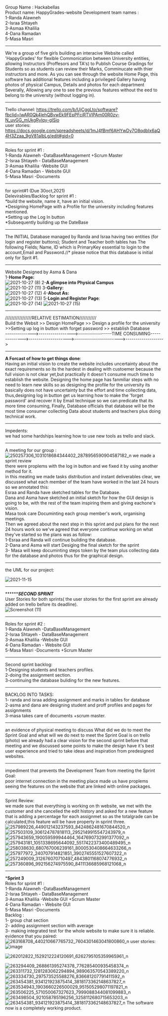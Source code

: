 Group Name : Hackabellas <br />
Product name: HappyGrades-website
Development team names : <br />
1-Randa Alawneh<br /> 
2-Israa Shtayeh  <br />
3-Asmaa Khalilia<br />
4-Dana Ramadan  <br />
5-Masa Masri 
______________________________________________________________________________________________________________________________________________________________________________

We're a group of five girls building an interacive Website called 'HappyGrades' for flexible Commonication between University entities, allowing Instructors (Proffesors and TA's) to Publish  Course Gradings for Students so as students can review their Marks, Comminucate with thier instructors and more.
As you can see through the website Home Page, this software  has additional features including a privileged Gallery having photos of physical Campus, Details and photos for each  department Severally, Allowing any one to see the previous features without the eed to belong to the university (without logging in).

_______________________________________________________________________________________________________________________________________________________________________________
Trello channel: https://trello.com/b/UjCggLto/software?fbclid=IwAR0Qk4lehQBvwEk9FEpPFciRTVlPAm00R0zv-N_uvGG_mUkgRylqy-gISio<br />
user stories: https://docs.google.com/spreadsheets/d/1mJ4fBmf6AHYwDy7O8qdbIx6aQ4H3Zzaa_9gV81aIbLg/edit#gid=0
_______________________________________________________________________________________________________________________________________________________________________________

Roles for sprint #1 : <br />
1-Randa Alawneh -DataBaseManagement +Scrum Master <br /> 
2-Israa Shtayeh - DataBaseManagement <br />
3-Asmaa Khalilia -Website GUI<br />
4-Dana Ramadan - Website GUI<br />
5-Masa Masri -Documents<br />
______________________________________________________________________________________________________________________________________________________________________________

for sprint#1 (Due 30oct,2021) <br />
Delevirables/Backlog for sprint #1 :<br />
*build the website, name it, have an initial vision. <br />
*Designing HomePage with a Profile for the university including features mentioned.<br />
*Setting up the Log In button <br />
*Subsequently building up the DateBase<br />
_______________________________________________________________________________________________________________________________________________________________________________

The INITIAL Database managed by Randa and Israa having two entities (for login and register buttons); Student and Teacher 
both tables has The following Fields; Name, ID which is PrimaryKey essential to login to the account,Email and Password.//* please notice that this database is initial only for Sprit #1.
_______________________________________________________________________________________________________________________________________________________________________________
Website Designed by Asma & Dana <br />
1-**Home Page:**<br />
![2021-10-27 (8)](https://user-images.githubusercontent.com/93239018/139057067-c73748ae-74bb-44bf-8fdd-9d692e8fb265.png)
2-**A glimpse into Physical Campus** <br />
![2021-10-27 (11)](https://user-images.githubusercontent.com/93239018/139059561-ca291c4d-175b-4ac8-917e-3f02db2cac4b.png)
3-**Gallery:**<br />
![2021-10-27 (12)](https://user-images.githubusercontent.com/93239018/139060231-41c2eda2-f4e8-4567-a44d-fd98080e2d87.png)
4-**About As:**<br />
![2021-10-27 (13)](https://user-images.githubusercontent.com/93239018/139060440-01675498-4474-4c5f-b219-3a0f1e22a9bc.png)
5-**Login and Register Page**:<br />
![2021-10-27 (14)](https://user-images.githubusercontent.com/93239018/139060818-0543440e-2a40-4c5b-9038-87ea0c096bd4.png)
![2021-10-27 (15)](https://user-images.githubusercontent.com/93239018/139063613-b2ef18dd-6fdc-4008-9bdb-83fb52acff18.png)
_______________________________________________________________________________________________________________________________________________________________________________

/////////////////RELATIVE ESTIMATION///////////<br />
Build the Websit >> Design HomePage >> Design a profile for the university >>Setting up log in button with forget password >> establish Database<br />
-------------->----------------->-----------------TIME CONSUMING-------------->-------------------->----------------------->-------------------><br />
_______________________________________________________________________________________________________________________________________________________________________________
**A Forcast of how to get things done**: <br />
Having  an initial vision to create the website includes uncertainty about the exact requirements so its the hardest in dealing with custoemer because the full vision is not clear yet,but practically it doesn't consume much time to establish the website.
Designing the home page has fanmiliar steps with no need to learn new skills
so as designing the profile for the university its basically does not have uncertainty but the effort and time collecting data, 
thus,designing log in button get us learning how to make the 'forget password' and recover it by Email technique so we can predicate that its more time consuming,
Finally, Database officials that database will be the most time consumer collecting Data about students and teachers plus doing technical work.
_______________________________________________________________________________________________________________________________________________________________________________
Impedents:<br />
we had some hardships learning how to use new tools as trello and slack.
_______________________________________________________________________________________________________________________________________________________________________________
A meeting for our group : <br />
![250257306_1031018684344402_2878956590904587182_n](https://user-images.githubusercontent.com/93239018/139502984-525eb784-d0a5-400e-b3aa-2b744214a62d.jpg)
we made a sprint review<br />
there were proplems with the log in button and we fixed it by using another method for it.<br />
in this meating we made tasks distribution and instant deliverables clear, we discussed what each member of the team have worked in the last 24 hours so we annotated this:<br />
Esraa and Randa have sketched tables for the Database.<br />
Dana and Asma have sketched an initial sketch for how the GUI design is going to be, with the rest of the team inspiring them and giving eachone's vision.<br />
Masa took care Documinting each group member's work, organising meetings.<br />
Then we agreed about the next step in this sprint and put plans for the next 24 hours work so we've agreed that everyone continue working on what they've started so the plans was as follow:<br />
1-Esraa and Randa will continue building the database.<br />
2-Dana and Asma will start Desiging the final sketch for the sprint <br />
3- Masa will keep documinting steps token by the team plus collecting data for the database and photos thus for the graphical design.<br />

_______________________________________________________________________________________________________________________________________________________________________________

the UML for our project: <br />

![2021-11-15](https://user-images.githubusercontent.com/93239018/141845444-f84f68f0-560d-4533-a0ab-5a527a76149f.png)

_______________________________________________________________________________________________________________________________________________________________________________
*****************SECOND SPRINT*********** <br />
User Stories for both sprints( the user stories for the first sprint are already added on trello before its deadline). <br />
![Screenshot (11)](https://user-images.githubusercontent.com/93239018/142060255-5a7ab16d-d23e-4e40-9d88-753ce9f93745.png)
_______________________________________________________________________________________________________________________________________________________________________________
Roles for sprint #2 : <br />
1-Randa Alawneh -DataBaseManagement  <br /> 
2-Israa Shtayeh - DataBaseManagement <br />
3-Asmaa Khalilia -Website GUI<br />
4-Dana Ramadan - Website GUI<br />
5-Masa Masri -Documents +Scrum Master <br />
_______________________________________________________________________________________________________________________________________________________________________________
Second sprint backlog:<br />
1-Designing students and teachers profiles.<br />
2-doing the assignment section. <br />
3-continuing the database buliding for the new features.<br />
_______________________________________________________________________________________________________________________________________________________________________________
BACKLOG INTO TASKS:<br />
1- randa and israa adding assignment and marks in tables for database<br />
2-asma and dana are designing student and proff profiles and pages for assignments <br />
3-masa takes care of documents +scrum master.<br />
_______________________________________________________________________________________________________________________________________________________________________________
an evidence of physical meeting to discuss What did we do to meet the Sprint Goal and what will we do  next  to meet the Sprint Goal is on trello (photo)
we already had a clear vision for the second sprint before that meeting and we discussed some points to make the design have it's best user experience and tried to take ideas and inspiration from predesigned websites.
_______________________________________________________________________________________________________________________________________________________________________________
 impediment that prevents the Development Team from meeting the Sprint Goal:<br />
poor internet connection in the meeting place made us have proplems seeing the features on the website that are linked with online packages.
_______________________________________________________________________________________________________________________________________________________________________________
Sprint Review:<br />
we made sure that everything is working on th website, we met with the customer and she cancelled the edit history and asked for a new feature that is adding a percentage for each assignmet so as the totalgrade can be calculated,this feature will be have property in sprint three.
![257989226_449012143237593_8424862481670844520_n](https://user-images.githubusercontent.com/93239018/142074983-27f079ac-4a47-41d7-9040-95de4d67cd91.jpg)
![257503109_306124787818113_2952149915547243979_n](https://user-images.githubusercontent.com/93239018/142074994-b181be3a-4a6e-43e7-8dbd-cd7aab1f502d.jpg)
![257943659_190059599944464_1647690732991377092_n](https://user-images.githubusercontent.com/93239018/142075027-d2d785e7-21b1-40b6-84e5-bb5f3d451229.jpg)
![257943181_1051338695644092_5517422373400489495_n](https://user-images.githubusercontent.com/93239018/142075032-3f621b49-f5e2-4f58-870a-cf5ff260bc89.jpg)
![258038630_680767006239161_8000530408664633266_n](https://user-images.githubusercontent.com/93239018/142266974-a113748d-e06d-42b4-9417-9c398f800991.png)
![257977972_240707914821851_3902745551527607322_n](https://user-images.githubusercontent.com/93239018/142266979-e75f44db-3253-4211-9d47-5cd1afe513ec.png)
![257249009_312676070710497_4843801168074776932_n](https://user-images.githubusercontent.com/93239018/142266983-e8fa7c15-b592-46c7-9a34-0f52b0035f08.png)
![257360896_992156274975590_8411136685968121068_n](https://user-images.githubusercontent.com/93239018/142266994-c432124b-344f-4cd3-aa76-1720fd57b415.png)

_______________________________________________________________________________________________________________________________________________________________________________
***Sprint 3**<br />
Roles for sprint #1 : <br />
1-Randa Alawneh -DataBaseManagement  <br /> 
2-Israa Shtayeh - DataBaseManagement <br />
3-Asmaa Khalilia -Website GUI +Scrum Master<br />
4-Dana Ramadan - Website GUI<br />
5-Masa Masri -Documents <br />
Backlog :<br />
1- group chat section<br />
2- adding assignment section with average  <br />
3- making integrated test for the whole website to make sure it is reliable.<br />
evidence that you paired:
![263168708_440210667765732_7604301463041800860_n](https://user-images.githubusercontent.com/93239018/144750426-5936c2a1-9c6c-4510-9f76-d30f2ddf0df7.jpg)
user stories:
![image](https://user-images.githubusercontent.com/87979220/144224460-096ffbd1-1a40-4568-a376-f0356f92c753.png)

![262012822_1529212224120691_6262795105359965961_n](https://user-images.githubusercontent.com/93239018/144753666-0451045b-b612-48ce-938a-196cfb3b5d9c.jpg)

![263294409_268861395274378_776285400935458374_n](https://user-images.githubusercontent.com/93239018/144753670-9b513703-d391-42bb-b6b4-69c9101dca78.jpg)
![263311732_1281283062294894_989063570543389220_n](https://user-images.githubusercontent.com/93239018/144753673-950803ba-4d9b-4fa4-9ce4-0d1c1f351aeb.jpg)
![263334730_297573525588276_836681207791411592_n](https://user-images.githubusercontent.com/93239018/144753682-032200e7-4ee5-4385-b5b7-dd1208ab0d18.jpg)
![263454381_934121923875414_3818173362148637827_n](https://user-images.githubusercontent.com/93239018/144753686-9c05129f-3a9f-4385-9e30-0874950a1c3b.jpg)
![263534943_1903660226500029_951505298071197821_n](https://user-images.githubusercontent.com/93239018/144753691-c896d2d8-70a5-4f44-a2ce-fa342263d98e.jpg)
![263506225_571050067327623_7999088344081099883_n](https://user-images.githubusercontent.com/93239018/144753693-c6fba808-a2f2-4527-b8c7-60b3c6e54e2c.jpg)
![263498504_921058785196256_3258112680715653203_n](https://user-images.githubusercontent.com/93239018/144753695-ce57cf53-88fb-4814-9a1b-23e1f8767d07.jpg)
![263454381_934121923875414_3818173362148637827_n](https://user-images.githubusercontent.com/93239018/144753699-431b1d0a-558c-4e0b-8379-8280dd4e0579.jpg)
The software now is a completely working product.
